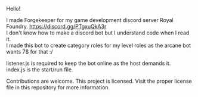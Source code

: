 Hello!

I made Forgekeeper for my game development discord server Royal Foundry. https://discord.gg/PTgxuQkA3r   <br/>
I don't know how to make a discord bot but I understand code when I read it.   <br/>
I made this bot to create category roles for my level roles as the arcane bot wants 7$ for that :/   <br/>

listener.js is required to keep the bot online as the host demands it.   <br/>
index.js is the start/run file.

Contributions are welcome.
This project is licensed.
Visit the proper license file in this repository for more information.
